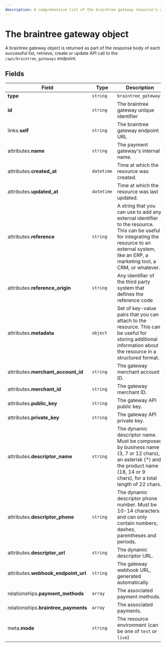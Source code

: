 ```yaml
---
description: A comprehensive list of the braintree gateway resource's attributes and relationships
---
```


# The braintree gateway object

A braintree gateway object is returned as part of the response body of each successful list, retrieve, create or update API call to the `/api/braintree_gateways` endpoint.

## Fields

| Field          | Type     | Description                                  |
| -------------- | -------- | -------------------------------------------- |
| **type**       | `string` | `braintree_gateways`                        |
| **id**         | `string` | The braintree gateway unique identifier  |
| links.**self** | `string` | The braintree gateway endpoint URL       |
| attributes.**name** | `string` | The payment gateway's internal name. |
| attributes.**created_at** | `datetime` | Time at which the resource was created. |
| attributes.**updated_at** | `datetime` | Time at which the resource was last updated. |
| attributes.**reference** | `string` | A string that you can use to add any external identifier to the resource. This can be useful for integrating the resource to an external system, like an ERP, a marketing tool, a CRM, or whatever. |
| attributes.**reference_origin** | `string` | Any identifier of the third party system that defines the reference code |
| attributes.**metadata** | `object` | Set of key-value pairs that you can attach to the resource. This can be useful for storing additional information about the resource in a structured format. |
| attributes.**merchant_account_id** | `string` | The gateway merchant account ID. |
| attributes.**merchant_id** | `string` | The gateway merchant ID. |
| attributes.**public_key** | `string` | The gateway API public key. |
| attributes.**private_key** | `string` | The gateway API private key. |
| attributes.**descriptor_name** | `string` | The dynamic descriptor name. Must be composed by business name (3, 7 or 12 chars), an asterisk (*) and the product name (18, 14 or 9 chars), for a total length of 22 chars. |
| attributes.**descriptor_phone** | `string` | The dynamic descriptor phone number. Must be 10-14 characters and can only contain numbers, dashes, parentheses and periods. |
| attributes.**descriptor_url** | `string` | The dynamic descriptor URL. |
| attributes.**webhook_endpoint_url** | `string` | The gateway webhook URL, generated automatically. |
| relationships.**payment_methods** | `array` | The associated payment methods. |
| relationships.**braintree_payments** | `array` | The associated payments. |
| meta.**mode** | `string` | The resource environment \(can be one of `test` or `live`\) |

